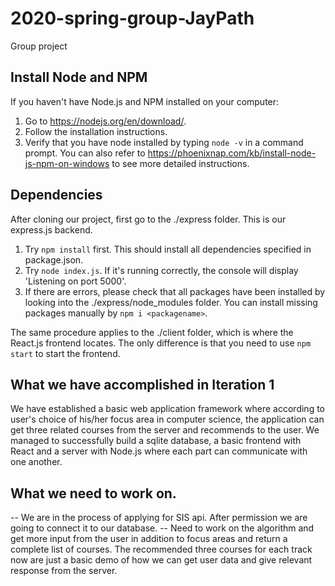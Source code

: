 # 2020-spring-group-JayPath
Group project

## Install Node and NPM
If you haven't have Node.js and NPM installed on your computer:
1. Go to https://nodejs.org/en/download/.
2. Follow the installation instructions.
3. Verify that you have node installed by typing `node -v` in a command prompt.
You can also refer to https://phoenixnap.com/kb/install-node-js-npm-on-windows to see more detailed instructions.

## Dependencies
After cloning our project, first go to the ./express folder. This is our express.js backend.
1. Try `npm install` first. This should install all dependencies specified in package.json.
2. Try `node index.js`. If it's running correctly, the console will display 'Listening on port 5000'.
3. If there are errors, please check that all packages have been installed by looking into the ./express/node_modules folder. You can install missing packages manually by `npm i <packagename>`.

The same procedure applies to the ./client folder, which is where the React.js frontend locates. The only difference is that you need to use `npm start` to start the frontend.

## What we have accomplished in Iteration 1
We have established a basic web application framework where according to user's choice of his/her focus area in computer science, the application can get three related courses from the server and recommends to the user. We managed to successfully build a sqlite database, a basic frontend with React and a server with Node.js where each part can communicate with one another.

## What we need to work on.
-- We are in the process of applying for SIS api. After permission we are going to connect it to our database.
-- Need to work on the algorithm and get more input from the user in addition to focus areas and return a complete list of courses. The recommended three courses for each track now are just a basic demo of how we can get user data and give relevant response from the server.

